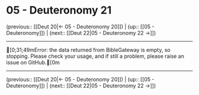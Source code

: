 # 05 - Deuteronomy 21

(previous:: [[Deut 20|← 05 - Deuteronomy 20]]) | (up:: [[05 - Deuteronomy]]) | (next:: [[Deut 22|05 - Deuteronomy 22 →]])

***
[0;31;49mError: the data returned from BibleGateway is empty, so stopping. Please check your usage, and if still a problem, please raise an issue on GitHub.[0m

***

(previous:: [[Deut 20|← 05 - Deuteronomy 20]]) | (up:: [[05 - Deuteronomy]]) | (next:: [[Deut 22|05 - Deuteronomy 22 →]])
